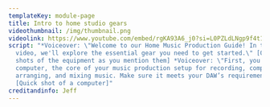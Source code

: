 ```yaml
---
templateKey: module-page
title: Intro to home studio gears
videothumbnail: /img/thumbnail.png
videolink: https://www.youtube.com/embed/rgKA93A6_j0?si=L0PZLdLNgp9f4t1Y
script: "*Voiceover: \"Welcome to our Home Music Production Guide! In this
  video, we'll explore the essential gear you need to get started.\" [Quick
  shots of the equipment as you mention them] *Voiceover: \"First, you'll need a
  computer, the core of your music production setup for recording, composing,
  arranging, and mixing music. Make sure it meets your DAW’s requirements.\"
  [Quick shot of a computer]"
creditandinfo: Jeff
---
```

